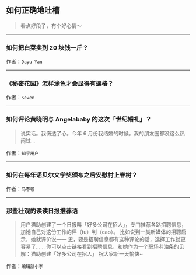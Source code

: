 ## 如何正确地吐槽

> 看点好段子，有个好心情～


 
---

### 如何把白菜卖到 20 块钱一斤？

> 


作者：`Dayu Yan`

---

### 《秘密花园》怎样涂色才会显得有逼格？

> 


作者：`Seven`

---

### 如何评论黄晓明与 Angelababy 的这次「世纪婚礼」？

> 说实话。我伤透了心。今年 6 月份我结婚的时候。我的朋友圈都没这么热闹过…


作者：`知乎用户`

---

### 如何在每年诺贝尔文学奖颁布之后安慰村上春树？

> 


作者：`马春卷`

---

### 那些壮观的读读日报推荐语

> 用户猫助创建了一个日报叫「好多公司在招人」，专门推荐各路招聘信息，加她自己对这份工作的评（tu）判（cao）。
> 比如说到一类新媒体的招聘启示，她就评价说——
> 恩，要是招聘信息都有这种评论的话，选择工作就更容易了……
> 你可以点击链接看到招聘信息，和她作为一个职场老油条的见解：猫助创建「好多公司在招人」
> 祝大家新一天愉快~


作者：`编辑部小李`